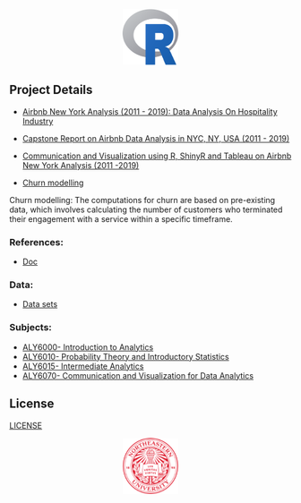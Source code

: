 <p align="center">
  <img width="100" height="100" src="/Images/R_logo.png">
</p>

## Project Details
- [Airbnb New York Analysis (2011 - 2019): Data Analysis On Hospitality Industry](ALY6000/FinalProject/Dikshit_FinalProject.pptx)

- [Capstone Report on Airbnb Data Analysis in NYC, NY, USA (2011 - 2019)](ALY6010/FinalProject/Capstone_ALY_6010_Abhilash_Dikshit.docx)

- [Communication and Visualization using R, ShinyR and Tableau on Airbnb New York Analysis (2011 -2019)](ALY6070/FinalProject/ALY6070_G7_FinalProject.pdf)

- [Churn modelling](ALY6015/FinalProject/ALY6015_Group1_Final_project.pdf)

Churn modelling: The computations for churn are based on pre-existing data, which involves calculating the number of customers who terminated their engagement with a service within a specific timeframe.


### References:
- [Doc](/Documents/)

### Data:
- [Data sets](Data)

### Subjects:
- [ALY6000- Introduction to Analytics](ALY6000)
- [ALY6010- Probability Theory and Introductory Statistics](ALY6010)
- [ALY6015- Intermediate Analytics](ALY6015)
- [ALY6070- Communication and Visualization for Data Analytics](ALY6070)

## License
[LICENSE](LICENSE)

<p align="center">
  <img width="100" height="100" src="/Images/NuLogo.png">
</p>